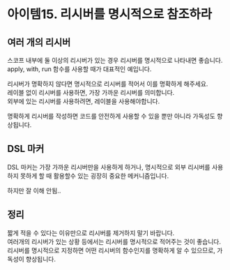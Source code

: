 # 아이템15. 리시버를 명시적으로 참조하라


## 여러 개의 리시버
스코프 내부에 둘 이상의 리시버가 있는 경우 리시버를 명시적으로 나타내면 좋습니다.<br>
apply, with, run 함수를 사용할 때가 대표적인 예입니다.

리시버가 명확하지 않다면 명시적으로 리시버를 적어서 이를 명확하게 해주세요.<br>
레이블 없이 리시버를 사용하면, 가장 가까운 리시버를 의미합니다.<br>
외부에 있는 리시버를 사용하려면, 레이블을 사용해야합니다.<br>

명확하게 리시버를 작성하면 코드를 안전하게 사용할 수 있을 뿐만 아니라 가독성도 향상됩니다.

## DSL 마커
DSL 마커는 가장 가까운 리시버만을 사용하게 하거나, 명시적으로 외부 리시버를 사용하지 못하게 할 때 활용할수 있는 굉장히 중요한 메커니즘입니다.

하지만 잘 이해 안됨..

## 정리
짧게 적을 수 있다는 이유만으로 리시버를 제거하지 말기 바랍니다.<br>
여러개의 리시버가 있는 상황 등에서는 리시버를 명시적으로 적어주는 것이 좋습니다.<br>
리시버를 명시적으로 지정하면 어떤 리시버의 함수인지를 명확하게 알 수 있으므로, 가독성이 향상됩니다.
